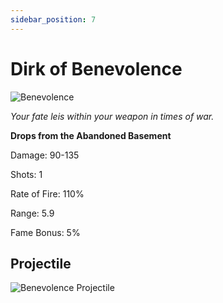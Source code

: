 ```yaml
---
sidebar_position: 7
---
```


# Dirk of Benevolence

![Benevolence](https://vwiki.valorserver.com/api/item/picture/dirk%20of%20benevolence)

<i>Your fate leis within your weapon in times of war.</i>

**Drops from the Abandoned Basement**

Damage: 90-135

Shots: 1

Rate of Fire: 110%

Range: 5.9

Fame Bonus: 5%

## Projectile

![Benevolence Projectile](https://cdn.discordapp.com/attachments/953134990428868629/981727291375767582/dirk_of_benevolence.gif)
